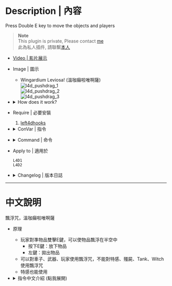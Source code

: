 # Description | 內容
Press Double E key to move the objects and players

> __Note__ <br/>
This plugin is private, Please contact [me](/#私人插件列表-private-plugins-list)<br/>
此為私人插件, 請聯繫[本人](/#私人插件列表-private-plugins-list)

* [Video | 影片展示](https://youtu.be/2f0Rk4AcmFk)

* Image | 圖示
	* Wingardium Leviosa! (溫咖癲啦唯啊薩)
	<br/>![l4d_pushdrag_1](image/l4d_pushdrag_1.gif)
	<br/>![l4d_pushdrag_2](image/l4d_pushdrag_2.jpg)
	<br/>![l4d_pushdrag_3](image/l4d_pushdrag_3.jpg)

* <details><summary>How does it work?</summary>

	* Aim the car or player or item -> press double E -> use mouse to move the object on air.
	* Press E again to release the object or Left mouse to throw the object.
	* Infected can move object too.
</details>

* Require | 必要安裝
	1. [left4dhooks](https://forums.alliedmods.net/showthread.php?t=321696)

* <details><summary>ConVar | 指令</summary>

	* cfg/sourcemod/l4d_pushdrag.cfg
		```php
		// 0: Disable survivor grab, 1: Survivor grab object, 2:, Survivor grab teamate 3: Survivor grab all
		l4d_pushdrag_survivor_grab "3"

		// 0: Disable infected grab, 1: Infected grab object, 2:, Infected grab teamate 3: Infected grab all
		l4d_pushdrag_infected_grab "2"

		// Player with these flag have access to Grab object (Empty=Everyone, -1=No one)
		l4d_pushdrag_access_flags ""

		// Grab distance within this range
		l4d_pushdrag_grab_distance "400"

		// Grab tank rock distance within this range
		l4d_pushdrag_grab_rock_distance "400"

		// Which key to grab the objects. (0=Use, 1=Walk, 2=Crouch, 3=Middle Mouse)
		l4d_pushdrag_grab_key "0"

		// Block players using keys when grabbing the objects. (0=Disable, 1=Attack, 2=Attack2, 4=Reload, 7=All, add numbers together)
		l4d_pushdrag_grab_block_key "6"

		// If 1, Prevent players from taking damage with the objects they grab.
		l4d_pushdrag_grab_protect "1"

		// The velocity of the objects when players throw
		l4d_pushdrag_throw_force "2000.0"

		// Hold Distance when grabbing a player
		l4d_pushdrag_player_hold_distance "70.0"

		// Hold Distance when grabbing a weapon
		l4d_pushdrag_weapon_hold_distance "50.0"

		// Hold Distance when grabbing a hittable prop
		l4d_pushdrag_hittable_hold_distance "200.0"

		// Hold Distance when grabbing a moveable prop (including pipe bomb, fuel barrel, holiday gift...)
		l4d_pushdrag_prop_hold_distance "120.0"

		// Hold Distance when grabbing a tank rock
		l4d_pushdrag_rock_hold_distance "300.0"

		// How long can players grab a player
		l4d_pushdrag_player_duration "15.0"

		// How long can players grab a weapon
		l4d_pushdrag_weapon_duration "30.0"

		// How long can players grab a hittable prop
		l4d_pushdrag_hittable_duration "10.0"

		// How long can players grab a moveable prop
		l4d_pushdrag_prop_duration "15.0"

		// How long can players grab a tank rock
		l4d_pushdrag_rock_duration "8.0"

		// Change player move speed when grabbing a player
		l4d_pushdrag_player_speed "180.0"

		// Change player move speed when grabbing a weapon
		l4d_pushdrag_weapon_speed "210.0"

		// Change player move speed when grabbing a hittable prop
		l4d_pushdrag_hittable_speed "100.0"

		// Change player move speed when grabbing a moveable prop
		l4d_pushdrag_prop_speed "150.0"

		// Change player move speed when grabbing a tank rock
		l4d_pushdrag_rock_speed "220.0"

		// If 1, player can press 'Attack2' key to release himself if grabbed by another player
		l4d_pushdrag_grabbed_player_release "1"

		// If 1, incapacitated survivor can grab the objects
		l4d_pushdrag_incap_grab_enable "1"

		// If 1, player can grab the incapacitated survivor
		l4d_pushdrag_grab_incap_enable "1"
		```
</details>

* <details><summary>Command | 命令</summary>
	
	None
</details>

* Apply to | 適用於
	```
	L4D1
	L4D2
	```

* <details><summary>Changelog | 版本日誌</summary>

	```php
	//panxiaohai @ 2010
	//HarryPotter @ 2022-2023
	```
	* v1.4h (2024-3-9)
		* Update cvars

	* v1.3h (2023-6-16)
		* Grab tank rock distance
		* Grab the incapacitated survivor

	* v1.2h (2023-6-14)
		* Grab a tank rock, pipe bomb projectile.
		* Player can press 'Attack2' key to release himself if grabbed by another player.
		* Trigger the alarm if grab alarm cars.
		* Tank/Witch can push away the objects which gabbed by players on the patch.

	* v1.1h
		* Drag and throw prop_fuel_barrel

	* v1.0h
		* Remake Code
		* Add more Convars
		* Safely drag and throw objects
		* Prevent players from taking damage with the objects they grab.
		* How long can players grab a object.
		* Change player move speed when grabbing a object.
		* Block players using keys when grabbing the objects.

	* v12
		* [Original Plugin by panxiaohai](https://forums.alliedmods.net/showthread.php?t=140673)
</details>

- - - -
# 中文說明
飄浮咒，溫咖癲啦唯啊薩

* 原理
	* 玩家對準物品雙擊E鍵，可以使物品飄浮在半空中
    	* 按下E鍵：放下物品
    	* 左鍵：拋出物品
	* 可以對車子、武器、玩家使用飄浮咒，不能對特感、殭屍、Tank、Witch使用飄浮咒
	* 特感也能使用

* <details><summary>指令中文介紹 (點我展開)</summary>

	* cfg/sourcemod/l4d_pushdrag.cfg
		```php
		// 0: 禁止人類使用飄浮咒, 1: 人類可以抓取物品, 2:, 人類可以抓取隊友 3: 人類可以抓取物品與隊友
		l4d_pushdrag_survivor_grab "3"

		// 0: 禁止特感使用飄浮咒, 1: 特感可以抓取物品, 2:, 特感可以抓取隊友 3: 特感可以抓取物品與隊友
		l4d_pushdrag_infected_grab "2"

		// 擁有這些權限的玩家，才可以使用飄浮咒 (留白 = 任何人都能, -1: 無人)
		l4d_pushdrag_access_flags ""

		// 可以抓400公尺範圍內的 物品
		l4d_pushdrag_grab_distance "400"

		// 可以抓400公尺範圍內 Tank丟出去的石頭
		l4d_pushdrag_grab_rock_distance "400"

		// 哪一個按鍵雙擊兩下可以使用飄浮咒. (0=E鍵, 1=Shift鍵, 2=蹲下鍵, 3=滑鼠滾輪鍵)
		l4d_pushdrag_grab_key "0"

		// 當玩家被其他人使用飄浮咒控制時，禁止使用以下按鈕. (0=關閉這項功能, 1=左鍵, 2=右鍵, 4=裝彈, 請將數字相加起來, 7=全部)
		l4d_pushdrag_grab_block_key "6"

		// 為1時，玩家再操控的車子的期間不會砸傷自己
		l4d_pushdrag_grab_protect "1"

		// 玩家把物品丟出去的力道
		l4d_pushdrag_throw_force "2000.0"

		// 抓取隊友的時候，飄浮在空中與你保持的距離
		l4d_pushdrag_player_hold_distance "70.0"

		// 抓取武器的時候，飄浮在空中與你保持的距離
		l4d_pushdrag_weapon_hold_distance "50.0"

		// 抓取車子的時候，飄浮在空中與你保持的距離
		l4d_pushdrag_hittable_hold_distance "200.0"

		// 抓取物品的時候，飄浮在空中與你保持的距離 (包含土製炸彈, 汽油桶, 禮物盒等等...)
		l4d_pushdrag_prop_hold_distance "120.0"

		// 抓取Tank丟出去的石頭時候，飄浮在空中與你保持的距離
		l4d_pushdrag_rock_hold_distance "300.0"

		// 抓取隊友，只能控制15秒
		l4d_pushdrag_player_duration "15.0"

		// 抓取武器，只能控制30秒
		l4d_pushdrag_weapon_duration "30.0"

		// 抓取車子，只能控制10秒
		l4d_pushdrag_hittable_duration "10.0"

		// 抓取物品，只能控制15秒
		l4d_pushdrag_prop_duration "15.0"

		// 抓取Tank丟出去的石頭，只能控制8秒
		l4d_pushdrag_rock_duration "8.0"

		// 抓取隊友，能移動的速度
		l4d_pushdrag_player_speed "180.0"

		// 抓取武器，能移動的速度
		l4d_pushdrag_weapon_speed "210.0"

		// 抓取車子，能移動的速度
		l4d_pushdrag_hittable_speed "100.0"

		// 抓取物品，能移動的速度
		l4d_pushdrag_prop_speed "150.0"

		// 抓取Tank丟出去的石頭，能移動的速度
		l4d_pushdrag_rock_speed "220.0"

		// 為1時，玩家被其他人使用飄浮咒控制時，可以按下 '右鍵' 釋放自己
		l4d_pushdrag_grabbed_player_release "1"

		// 為1時，倒地的玩家也能使用飄浮咒
		l4d_pushdrag_incap_grab_enable "1"

		// 為1時，可以抓取倒地的玩家
		l4d_pushdrag_grab_incap_enable "1"
		```
</details>

